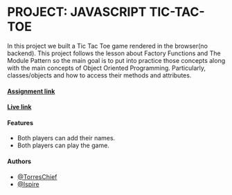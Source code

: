 # PROJECT: JAVASCRIPT TIC-TAC-TOE

In this project we built a Tic Tac Toe game rendered in the browser(no backend). This project follows the lesson about Factory Functions and The Module Pattern so the main goal is to put into practice those concepts along with the main concepts of Object Oriented Programming. Particularly, classes/objects and how to access their methods and attributes.

#### [Assignment link](https://www.theodinproject.com/courses/javascript/lessons/tic-tac-toe-javascript)

#### [Live link]()

#### Features
* Both players can add their names.
* Both players can play the game.

#### Authors

* [@TorresChief](https://github.com/Torres-ssf/)
* [@Ispire](https://github.com/Ispirett/)